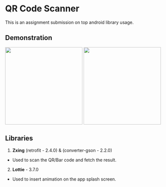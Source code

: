 # QR Code Scanner

This is an assignment submission on top android library usage.

## Demonstration

<img src="/readme_assets/1.gif" width="250"/> <img src="/readme_assets/2.gif" width="250"/> 

## Libraries

1. **Zxing**  (retrofit - 2.4.0) & (converter-gson - 2.2.0)
- Used to scan the QR/Bar code and fetch the result.

2. **Lottie** - 3.7.0
- Used to insert animation on the app splash screen.
